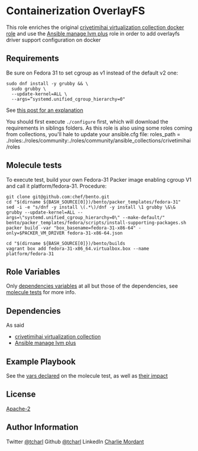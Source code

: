 Containerization OverlayFS
=========

This role enriches the original [crivetimihai virtualization collection docker role](https://github.com/crivetimihai/ansible_virtualization/tree/master/roles/docker) and use the [Ansible manage lvm plus](https://github.com/OsgiliathEnterprise/ansible-manage-lvm-plus) role in order to add overlayfs driver support configuration on docker

Requirements
------------

Be sure on  Fedora 31 to set cgroup as v1 instead of the default v2 one:
```
sudo dnf install -y grubby && \
  sudo grubby \
  --update-kernel=ALL \
  --args=”systemd.unified_cgroup_hierarchy=0"
```
See [this post for an explanation](https://fedoraproject.org/wiki/Changes/CGroupsV2)

You should first execute `./configure` first, which will download the requirements in siblings folders.
As this role is also using some roles coming from collections, you'll hale to update your ansible.cfg file:
roles_path = ./roles:./roles/community:./roles/community/ansible_collections/crivetimihai/roles


Molecule tests
--------------

To execute test, build your own Fedora-31 Packer image enabling cgroup V1 and call it platform/fedora-31.
Procedure:

```
git clone git@github.com:chef/bento.git
cd "$(dirname ${BASH_SOURCE[0]})/bento/packer_templates/fedora-31"
sed -i -e "s/dnf -y install \(.*\)/dnf -y install \1 grubby \&\& grubby --update-kernel=ALL --args=\"systemd.unified_cgroup_hierarchy=0\" --make-default/" bento/packer_templates/fedora/scripts/install-supporting-packages.sh
packer build -var "box_basename=fedora-31-x86-64" -only=$PACKER_VM_DRIVER fedora-31-x86-64.json

cd "$(dirname ${BASH_SOURCE[0]})/bento/builds
vagrant box add fedora-31-x86_64.virtualbox.box --name platform/fedora-31
```

Role Variables
--------------

Only [dependencies variables](https://github.com/OsgiliathEnterprise/ansible-docker/blob/master/molecule/default/molecule.yml) at all but those of the dependencies, see [molecule tests](https://github.com/OsgiliathEnterprise/ansible-docker/blob/master/molecule/default/tests/test_default.py) for more info.

Dependencies
------------

As said
 * [crivetimihai virtualization collection](https://galaxy.ansible.com/crivetimihai/virtualization)
 * [Ansible manage lvm plus](https://galaxy.ansible.com/tcharl/ansible_manage_lvm_plus)

Example Playbook
----------------

See the [vars declared](https://github.com/OsgiliathEnterprise/ansible-docker/blob/master/molecule/default/molecule.yml) on the molecule test, as well as [their impact](https://github.com/OsgiliathEnterprise/ansible-docker/blob/master/molecule/default/tests/test_default.py) 


License
-------

[Apache-2](https://www.apache.org/licenses/LICENSE-2.0)

Author Information
------------------

Twitter [@tcharl](https://twitter.com/Tcharl)
Github [@tcharl](https://github.com/Tcharl)
LinkedIn [Charlie Mordant](https://www.linkedin.com/in/charlie-mordant-51796a97/)
